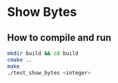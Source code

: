 # Show Bytes

## How to compile and run

```bash
mkdir build && cd build
cmake ..
make
./test_show_bytes <integer>
```
